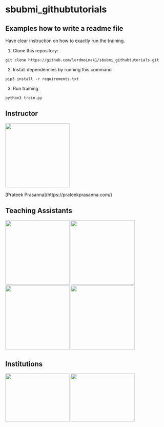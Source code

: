# sbubmi_githubtutorials
## Examples how to write a readme file
Have clear instruction on how to exactly run the training.
1. Clone this repository:
```
git clone https://github.com/lordmoinak1/sbubmi_githubtutorials.git
```
2. Install dependencies by running this command
```
pip3 install -r requirements.txt
```
3. Run training
```
python3 train.py
```


## Instructor
<p float="left">
  <img src="https://user-images.githubusercontent.com/53391762/203084372-db184c45-67f5-435e-b97d-549168ff3fee.jpg" height="200" width="200" />
</p>
[Prateek Prasanna](https://prateekprasanna.com/)

## Teaching Assistants
<p float="left">
  <img src="https://user-images.githubusercontent.com/53391762/203084470-e87fa59e-8aef-4d1b-bbb2-01821e14b306.jpeg" height="200" width="200" />
  <img src="https://user-images.githubusercontent.com/53391762/203084847-f945e9c4-2e13-498f-8b3e-0b5f422fbf57.jpg" height="200" width="200" />
  <img src="https://user-images.githubusercontent.com/53391762/203084984-1c76d4da-d71e-4b3e-8173-010c6e0cc8f6.jpg" height="200" width="200" />
  <img src="https://user-images.githubusercontent.com/53391762/203085039-ae68bebc-d6aa-4783-9e3b-33f6bc5002b6.jpg" height="200" width="200" />
</p>

## Institutions
<p float="left">
  <img src="https://user-images.githubusercontent.com/53391762/185673095-b8bca9e2-e436-4bba-9bc8-0215a280b919.png" height="150" width="200" />
  <img src="https://user-images.githubusercontent.com/53391762/185673138-2c8813c8-c87c-47d8-854b-90e1d5292d75.png" height="150" width="200" /> 
</p>
